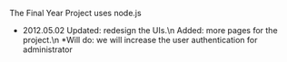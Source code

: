 The Final Year Project uses node.js

- 2012.05.02
Updated: redesign the UIs.\n
Added: more pages for the project.\n
*Will do: we will increase the user authentication for administrator
